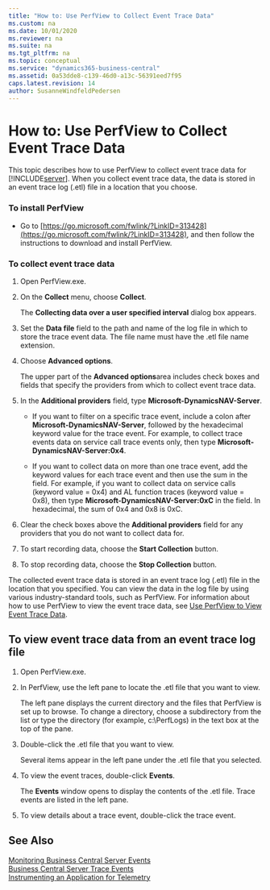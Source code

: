 ```yaml
---
title: "How to: Use PerfView to Collect Event Trace Data"
ms.custom: na
ms.date: 10/01/2020
ms.reviewer: na
ms.suite: na
ms.tgt_pltfrm: na
ms.topic: conceptual
ms.service: "dynamics365-business-central"
ms.assetid: 0a53dde8-c139-46d0-a13c-56391eed7f95
caps.latest.revision: 14
author: SusanneWindfeldPedersen
---
```

# How to: Use PerfView to Collect Event Trace Data
This topic describes how to use PerfView to collect event trace data for [!INCLUDE[server](../developer/includes/server.md)]. When you collect event trace data, the data is stored in an event trace log \(.etl\) file in a location that you choose.  
  
### To install PerfView  
  
-   Go to [https://go.microsoft.com/fwlink/?LinkID=313428](https://go.microsoft.com/fwlink/?LinkID=313428), and then follow the instructions to download and install PerfView.  
  
### To collect event trace data  
  
1.  Open PerfView.exe.  
  
2.  On the **Collect** menu, choose **Collect**.  
  
     The **Collecting data over a user specified interval** dialog box appears.  
  
3.  Set the **Data file** field to the path and name of the log file in which to store the trace event data. The file name must have the .etl file name extension.  
  
4.  Choose **Advanced options**.  
  
     The upper part of the **Advanced options**area includes check boxes and fields that specify the providers from which to collect event trace data.  
  
5.  In the **Additional providers** field, type **Microsoft-DynamicsNAV-Server**.  
  
    -   If you want to filter on a specific trace event, include a colon after **Microsoft-DynamicsNAV-Server**, followed by the hexadecimal keyword value for the trace event. For example, to collect trace events data on service call trace events only, then type  **Microsoft-DynamicsNAV-Server:0x4**.  
  
    -   If you want to collect data on more than one trace event, add the keyword values for each trace event and then use the sum in the field. For example, if you want to collect data on service calls \(keyword value = 0x4\) and AL function traces \(keyword value = 0x8\), then type **Microsoft-DynamicsNAV-Server:0xC** in the field. In hexadecimal, the sum of 0x4 and 0x8 is 0xC.  
  
6.  Clear the check boxes above the **Additional providers** field for any providers that you do not want to collect data for.  
  
7.  To start recording data, choose the **Start Collection** button.  
  
8.  To stop recording data, choose the **Stop Collection** button.  
  
 The collected event trace data is stored in an event trace log \(.etl\) file in the location that you specified. You can view the data in the log file by using various industry-standard tools, such as PerfView. For information about how to use PerfView to view the event trace data, see [Use PerfView to View Event Trace Data](monitor-use-perfview-view-event-trace-data.md).  
  
##  <a name="ViewDataPerfView"></a> To view event trace data from an event trace log file  
  
1.  Open PerfView.exe.  
  
2.  In PerfView, use the left pane to locate the .etl file that you want to view.  
  
     The left pane displays the current directory and the files that PerfView is set up to browse. To change a directory, choose a subdirectory from the list or type the directory \(for example, c:\\PerfLogs\) in the text box at the top of the pane.  
  
3.  Double-click the .etl file that you want to view.  
  
     Several items appear in the left pane under the .etl file that you selected.  
  
4.  To view the event traces, double-click **Events**.  
  
     The **Events** window opens to display the contents of the .etl file. Trace events are listed in the left pane.  
  
5.  To view details about a trace event, double-click the trace event.  
  
## See Also  
 [Monitoring Business Central Server Events](monitor-server-events.md)   
 [Business Central Server Trace Events](server-trace-events.md)  
 [Instrumenting an Application for Telemetry](../developer/devenv-instrument-application-for-telemetry.md)  